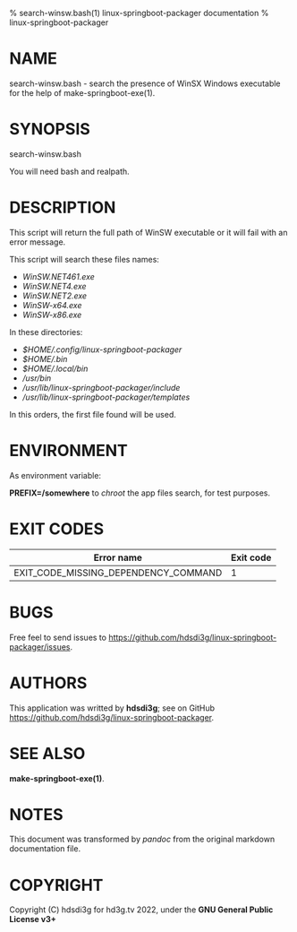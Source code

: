 % search-winsw.bash(1) linux-springboot-packager documentation
% linux-springboot-packager

# NAME
search-winsw.bash - search the presence of WinSX Windows executable for the help of make-springboot-exe(1).

# SYNOPSIS
search-winsw.bash

You will need bash and realpath.

# DESCRIPTION
This script will return the full path of WinSW executable or it will fail with an error message.

This script will search these files names:

 - *WinSW.NET461.exe*
 - *WinSW.NET4.exe*
 - *WinSW.NET2.exe*
 - *WinSW-x64.exe*
 - *WinSW-x86.exe*

In these directories:

 - *$HOME/.config/linux-springboot-packager*
 - *$HOME/.bin*
 - *$HOME/.local/bin*
 - */usr/bin*
 - */usr/lib/linux-springboot-packager/include*
 - */usr/lib/linux-springboot-packager/templates*

In this orders, the first file found will be used.

# ENVIRONMENT
As environment variable:

**PREFIX=/somewhere** to *chroot* the app files search, for test purposes.

# EXIT CODES
| Error name                                 | Exit code |
| ------------------------------------------ | --------- |
| EXIT_CODE_MISSING_DEPENDENCY_COMMAND       | 1         |

# BUGS
Free feel to send issues to https://github.com/hdsdi3g/linux-springboot-packager/issues.

# AUTHORS
This application was writted by **hdsdi3g**; see on GitHub https://github.com/hdsdi3g/linux-springboot-packager.

# SEE ALSO
**make-springboot-exe(1)**.

# NOTES
This document was transformed by *pandoc* from the original markdown documentation file.

# COPYRIGHT
Copyright (C) hdsdi3g for hd3g.tv 2022, under the **GNU General Public License v3+**
